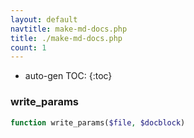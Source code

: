 ```yaml
---
layout: default
navtitle: make-md-docs.php
title: ./make-md-docs.php
count: 1
---
```

* auto-gen TOC:
{:toc}
### write_params

```php
function write_params($file, $docblock)
```
